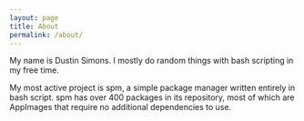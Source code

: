 ```yaml
---
layout: page
title: About
permalink: /about/
---
```


My name is Dustin Simons.  I mostly do random things with bash scripting in my free time.

My most active project is spm, a simple package manager written entirely in bash script.  spm has over 400 packages in its repository, most of which are AppImages that require no additional dependencies to use.
